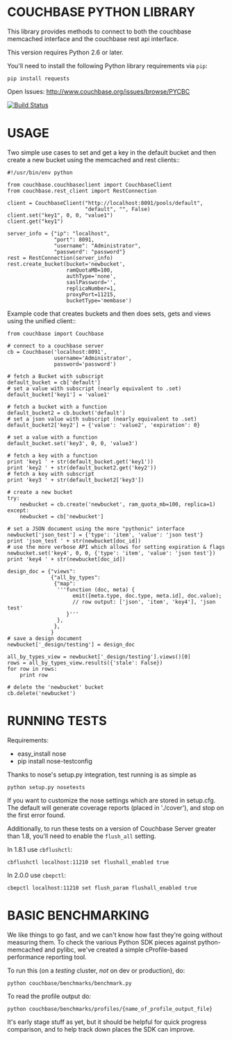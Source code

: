 COUCHBASE PYTHON LIBRARY
========================

This library provides methods to connect to both the couchbase
memcached interface and the couchbase rest api interface.

This version requires Python 2.6 or later.

You'll need to install the following Python library requirements via `pip`:

    pip install requests

Open Issues: http://www.couchbase.org/issues/browse/PYCBC

[![Build Status](https://secure.travis-ci.org/couchbase/couchbase-python-client.png?branch=master)](http://travis-ci.org/couchbase/couchbase-python-client)

USAGE
=====

Two simple use cases to set and get a key in the default bucket
and then create a new bucket using the memcached and rest clients::

    #!/usr/bin/env python

    from couchbase.couchbaseclient import CouchbaseClient
    from couchbase.rest_client import RestConnection

    client = CouchbaseClient("http://localhost:8091/pools/default",
                             "default", "", False)
    client.set("key1", 0, 0, "value1")
    client.get("key1")

    server_info = {"ip": "localhost",
                   "port": 8091,
                   "username": "Administrator",
                   "password": "password"}
    rest = RestConnection(server_info)
    rest.create_bucket(bucket='newbucket',
                       ramQuotaMB=100,
                       authType='none',
                       saslPassword='',
                       replicaNumber=1,
                       proxyPort=11215,
                       bucketType='membase')

Example code that creates buckets and then does sets, gets and views using
the unified client::

    from couchbase import Couchbase

    # connect to a couchbase server
    cb = Couchbase('localhost:8091',
                   username='Administrator',
                   password='password')

    # fetch a Bucket with subscript
    default_bucket = cb['default']
    # set a value with subscript (nearly equivalent to .set)
    default_bucket['key1'] = 'value1'

    # fetch a bucket with a function
    default_bucket2 = cb.bucket('default')
    # set a json value with subscript (nearly equivalent to .set)
    default_bucket2['key2'] = {'value': 'value2', 'expiration': 0}

    # set a value with a function
    default_bucket.set('key3', 0, 0, 'value3')

    # fetch a key with a function
    print 'key1 ' + str(default_bucket.get('key1'))
    print 'key2 ' + str(default_bucket2.get('key2'))
    # fetch a key with subscript
    print 'key3 ' + str(default_bucket2['key3'])

    # create a new bucket
    try:
        newbucket = cb.create('newbucket', ram_quota_mb=100, replica=1)
    except:
        newbucket = cb['newbucket']

    # set a JSON document using the more "pythonic" interface
    newbucket['json_test'] = {'type': 'item', 'value': 'json test'}
    print 'json_test ' + str(newbucket[doc_id])
    # use the more verbose API which allows for setting expiration & flags
    newbucket.set('key4', 0, 0, {'type': 'item', 'value': 'json test'})
    print 'key4 ' + str(newbucket[doc_id])

    design_doc = {"views":
                  {"all_by_types":
                   {"map":
                    '''function (doc, meta) {
                         emit([meta.type, doc.type, meta.id], doc.value);
                         // row output: ['json', 'item', 'key4'], 'json test'
                       }'''
                    },
                   },
                  }
    # save a design document
    newbucket['_design/testing'] = design_doc

    all_by_types_view = newbucket['_design/testing'].views()[0]
    rows = all_by_types_view.results({'stale': False})
    for row in rows:
        print row

    # delete the 'newbucket' bucket
    cb.delete('newbucket')


RUNNING TESTS
=============

Requirements:

  * easy_install nose
  * pip install nose-testconfig

Thanks to nose's setup.py integration, test running is as simple as

    python setup.py nosetests

If you want to customize the nose settings which are stored in setup.cfg. The
default will generate coverage reports (placed in './cover'), and stop on the
first error found.

Additionally, to run these tests on a version of Couchbase Server greater than
1.8, you'll need to enable the `flush_all` setting.

In 1.8.1 use `cbflushctl`:

    cbflushctl localhost:11210 set flushall_enabled true

In 2.0.0 use `cbepctl`:

    cbepctl localhost:11210 set flush_param flushall_enabled true


BASIC BENCHMARKING
==================

We like things to go fast, and we can't know how fast they're going
without measuring them. To check the various Python SDK pieces against
python-memcached and pylibc, we've created a simple cProfile-based
performance reporting tool.

To run this (on a *testing* cluster, *not* on dev or production), do:

    python couchbase/benchmarks/benchmark.py

To read the profile output do:

    python couchbase/benchmarks/profiles/{name_of_profile_output_file}

It's early stage stuff as yet, but it should be helpful for quick
progress comparison, and to help track down places the SDK can improve.

